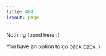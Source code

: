 ```yaml
---
title: 404
layout: page
---
```


Nothing found here :(

You have an option to go back [back](/index.html) :)